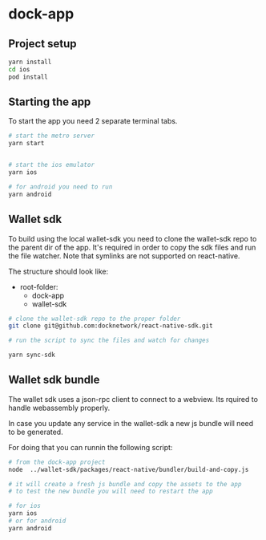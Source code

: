 # dock-app

## Project setup
```bash
yarn install
cd ios
pod install
```

## Starting the app
To start the app you need 2 separate terminal tabs.

```bash
# start the metro server
yarn start


# start the ios emulator
yarn ios

# for android you need to run
yarn android

```

## Wallet sdk
To build using the local wallet-sdk you need to clone the wallet-sdk repo to the parent dir of the app. It's required in order to copy the sdk files and run the file watcher. Note that symlinks are not supported on react-native.

The structure should look like:
- root-folder:
    - dock-app
    - wallet-sdk


```bash
# clone the wallet-sdk repo to the proper folder
git clone git@github.com:docknetwork/react-native-sdk.git

# run the script to sync the files and watch for changes

yarn sync-sdk
```

## Wallet sdk bundle
The wallet sdk uses a json-rpc client to connect to a webview. Its rquired to handle webassembly properly.

In case you update any service in the wallet-sdk a new js bundle will need to be generated.

For doing that you can runnin the following script:

```bash
# from the dock-app project
node  ../wallet-sdk/packages/react-native/bundler/build-and-copy.js

# it will create a fresh js bundle and copy the assets to the app
# to test the new bundle you will need to restart the app

# for ios
yarn ios
# or for android
yarn android
```
